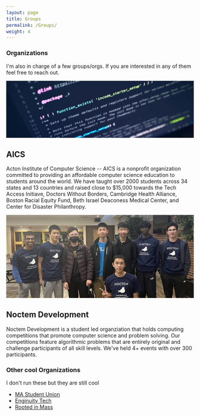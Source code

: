 ```yaml
---
layout: page
title: Groups
permalink: /Groups/
weight: 4
---
```

### Organizations
<div class="intro">
    <p class="blurbt">
      I'm also in charge of a few groups/orgs. If you are interested in any of them feel free to reach out.  
    </p>
</div>
<div class="container2">
  <div class="box2">
    <div class="imgBx2">
      <img src="/img/AICSLogo.jpg" alt="">
    </div>
    <div class="content2">
      <div>
        <h2>AICS</h2>
        <p>Acton Institute of Computer Science -- AICS is a nonprofit organization committed to providing an affordable computer science education to students around the world. We have taught over 2000 students across 34 states and 13 countries and raised close to $15,000 towards the Tech Access Initiave, Doctors Without Borders, Cambridge Health Alliance, Boston Racial Equity Fund, Beth Israel Deaconess Medical Center, and Center for Disaster Philanthropy. 
        </p>
      </div>
    </div>
  </div>
  <div class="box3">
    <div class="imgBx2">
      <img src="/img/NoctemBanner.jpg" alt="">
    </div>
    <div class="content2">
      <div>
        <h2>Noctem Development</h2>
        <p>Noctem Development is a student led organziation that holds computing competitions that promote computer science and problem solving. Our competitions feature algorithmic problems that are entirely original and challenge participants of all skill levels. We've held 4+ events with over 300 participants.
        </p>
      </div>
    </div>
  </div>
</div>


### Other cool Organizations
<div class="intro">
    <p class="blurbt">
      I don't run these but they are still cool  
    </p>
</div>
<ul>
    <li><a href="https://www.studentunionma.com/">MA Student Union</a></li>
    <li><a href="https://sites.google.com/view/enginuitytech/home?authuser=0">Enginuity Tech</a></li>
    <li><a href="https://sites.google.com/view/rootedinmass/">Rooted in Mass</a></li>
</ul>
